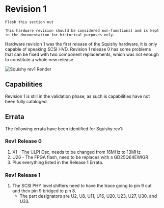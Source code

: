 # Revision 1

```{todo}
Flesh this section out
```

```{warning}
This hardware revision should be considered non-functional and is kept in the documentation for historical purposes only.
```

Hardware revision 1 was the first release of the Squishy hardware, it is only capable of speaking SCSI HVD. Revision 1 release 0 has some problems that can be fixed with two component replacements, which was not enough to constitute a whole new release.

![Squishy rev1 Render](../_images/rev1_render.png)

## Capabilities

Revision 1 is still in the validation phase, as such is capabilities have not been fully cataloged.

## Errata

The following errata have been identified for Squishy rev1:

### Rev1 Release 0

 1. X1 - The ULPI Osc, needs to be changed from 16MHz to 13MHz
 2. U26 - The FPGA flash, need to be replaces with a GD25Q64EWIGR
 3. Plus everything listed in the Release 1 Errata.

### Rev1 Release 1

1. The SCSI PHY level shifters need to have the trace going to pin 9 cut and then pin 9 bridged to pin 8.
    * The part designators are U2, U8, U11, U16, U20, U23, U27, U30, and U33.
